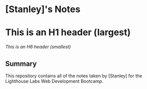 # [Stanley]'s Notes

# This is an H1 header (largest) 
###### This is an H6 header (smallest)

## Summary 

This repository contains all of the notes taken by [Stanley] for the Lighthouse Labs Web Development Bootcamp.